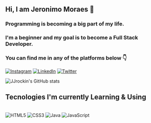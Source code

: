 <!---
JJrockin/JJrockin is a ✨ special ✨ repository because its `README.md` (this file) appears on your GitHub profile.
You can click the Preview link to take a look at your changes.
--->

## Hi, I am Jeronimo Moraes 👋
### Programming is becoming a big part of my life.
### I'm a beginner and my goal is to become a Full Stack Developer.
### You can find me in any of the platforms below 👇

[![Instagram](https://img.shields.io/badge/Instagram-E4405F?style=for-the-badge&logo=instagram&logoColor=white)](https://www.instagram.com/jeronimomoraesf)
[![LinkedIn](https://img.shields.io/badge/LinkedIn-0077B5?style=for-the-badge&logo=linkedin&logoColor=white)](https://www.linkedin.com/in/jeronimomoraes/)
[![Twitter](https://img.shields.io/badge/Twitter-1DA1F2?style=for-the-badge&logo=twitter&logoColor=white)](https://twitter.com/jeronimomoraesf)

![JJrockin's GitHub stats](https://github-readme-stats.vercel.app/api?username=JJrockin&show_icons=true&theme=algolia)

## Tecnologies I'm currently Learning & Using
<!-- [![Top Langs](https://github-readme-stats.vercel.app/api/top-langs/?username=JJrockin&layout=compact)](https://github.com/anuraghazra/github-readme-stats) -->

<div style="display: inline_block"><br/>
<img align="center" alt="HTML5" src=https://img.shields.io/badge/CSS3-1572B6?style=for-the-badge&logo=css3&logoColor=white>
<img align="center" alt="CSS3" src=https://img.shields.io/badge/HTML5-E34F26?style=for-the-badge&logo=html5&logoColor=white>
<img align="center" alt="Java" src=https://img.shields.io/badge/Java-ED8B00?style=for-the-badge&logo=java&logoColor=white>
<img align="center" alt="JavaScript" src=https://img.shields.io/badge/JavaScript-F7DF1E?style=for-the-badge&logo=javascript&logoColor=black>
</div>
